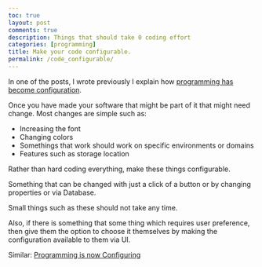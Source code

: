 ```yaml
---
toc: true
layout: post
comments: true
description: Things that should take 0 coding effort
categories: [programming]
title: Make your code configurable.
permalink: /code_configurable/
---
```


In one of the posts, I wrote previously I explain how [programming has become configuration](/config/).

Once you have made your software that might be part of it that might need change. Most changes are simple such as:
- Increasing the font
- Changing colors
- Somethings that work should work on specific environments or domains
- Features such as storage location

Rather than hard coding everything, make these things configurable.

Something that can be changed with just a click of a button or by changing properties or via Database.

Small things such as these should not take any time.

Also, if there is something that some thing which requires user preference, then give them the option to choose it themselves by making the configuration available to them via UI.

Similar: [Programming is now Configuring](/config/)